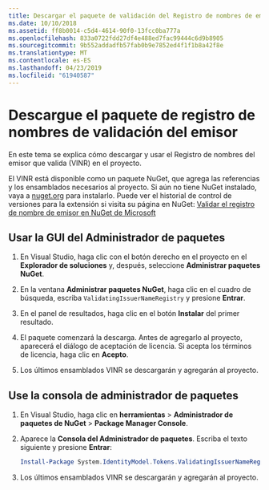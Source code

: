 ```yaml
---
title: Descargar el paquete de validación del Registro de nombres de emisores
ms.date: 10/10/2018
ms.assetid: ff8b0014-c5d4-4614-90f0-13fcc0ba777a
ms.openlocfilehash: 833a0722fdd27df4e488ed7fac99444c6d9b8905
ms.sourcegitcommit: 9b552addadfb57fab0b9e7852ed4f1f1b8a42f8e
ms.translationtype: MT
ms.contentlocale: es-ES
ms.lasthandoff: 04/23/2019
ms.locfileid: "61940587"
---
```

# <a name="download-the-validating-issuer-name-registry-package"></a>Descargue el paquete de registro de nombres de validación del emisor

En este tema se explica cómo descargar y usar el Registro de nombres del emisor que valida (VINR) en el proyecto.

El VINR está disponible como un paquete NuGet, que agrega las referencias y los ensamblados necesarios al proyecto. Si aún no tiene NuGet instalado, vaya a [nuget.org](https://nuget.org) para instalarlo. Puede ver el historial de control de versiones para la extensión si visita su página en NuGet: [Validar el registro de nombre de emisor en NuGet de Microsoft](https://nuget.org/packages/System.IdentityModel.Tokens.ValidatingIssuerNameRegistry/)

## <a name="use-the-package-manager-gui"></a>Usar la GUI del Administrador de paquetes

1. En Visual Studio, haga clic con el botón derecho en el proyecto en el **Explorador de soluciones** y, después, seleccione **Administrar paquetes NuGet**.

2. En la ventana **Administrar paquetes NuGet**, haga clic en el cuadro de búsqueda, escriba `ValidatingIssuerNameRegistry` y presione **Entrar**.

3. En el panel de resultados, haga clic en el botón **Instalar** del primer resultado.

4. El paquete comenzará la descarga. Antes de agregarlo al proyecto, aparecerá el diálogo de aceptación de licencia. Si acepta los términos de licencia, haga clic en **Acepto**.

5. Los últimos ensamblados VINR se descargarán y agregarán al proyecto.

## <a name="use-the-package-manager-console"></a>Use la consola de administrador de paquetes

1. En Visual Studio, haga clic en **herramientas** > **Administrador de paquetes de NuGet** > **Package Manager Console**.

2. Aparece la **Consola del Administrador de paquetes**. Escriba el texto siguiente y presione **Entrar**:

    ```powershell
    Install-Package System.IdentityModel.Tokens.ValidatingIssuerNameRegistry
    ```

3. Los últimos ensamblados VINR se descargarán y agregarán al proyecto.